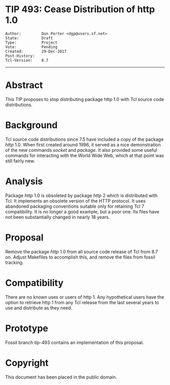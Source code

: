 # TIP 493: Cease Distribution of http 1.0
	Author:         Don Porter <dgp@users.sf.net>
	State:          Draft
	Type:           Project
	Vote:           Pending
	Created:        29-Dec-2017
	Post-History:   
	Tcl-Version:    8.7
-----

# Abstract

This TIP proposes to stop distributing package http 1.0 with Tcl source
code distributions.

# Background

Tcl source code distributions since 7.5 have included a copy of the
package _http_ 1.0. When first created around 1996, it served as a nice
demonstration of the new commands _socket_ and _package_. It also provided
some useful commands for interacting with the World Wide Web, which at that
point was still fairly new.

# Analysis

Package _http_ 1.0 is obsoleted by package _http_ 2 which is distributed
with Tcl.  It implements an obsolete version of the HTTP protocol. It uses
abandoned packaging conventions suitable only for retaining Tcl 7
compatibility.  It is no longer a good example, but a poor one.  Its files
have not been substantially changed in nearly 18 years.

# Proposal

Remove the package _http_ 1.0 from all source code release of Tcl from 8.7 on.
Adjust Makefiles to accomplish this, and remove the files from 
fossil tracking.

# Compatibility

There are no known uses or users of http 1. Any hypothetical users
have the option to retrieve http 1 from any Tcl release from the last
several years to use and distribute as they need.

# Prototype

Fossil branch tip-493 contains an implementation of this proposal.

# Copyright

This document has been placed in the public domain.


